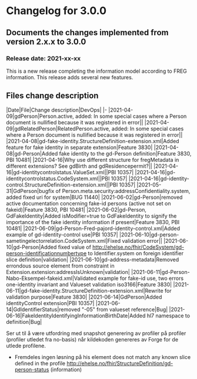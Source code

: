 # Changelog for 3.0.0

## Documents the changes implemented from version 2.x.x to 3.0.0

### Release date: 2021-xx-xx

This is a new release completing the information model according to FREG information. This release adds several new features.

## Files change description

|Date|File|Change description|DevOps|
|-
|2021-04-09|gdPerson|Person.active, added: In some special cases where a Person document is nullified because it was registered in error||
|2021-04-09|gdRelatedPerson|RelatedPerson.active, added: In some special cases where a Person document is nullified because it was registered in error||
|2021-04-08|gd-fake-identity.StructureDefinition-extension.xml|Added feature for fake identity in separate extension|Feature 3830|
|2021-04-08|gd-Person|Added fake identity to the gd-Person definition|Feature 3830, PBI 10481|
|2021-04-16|Why use different structure for fregMetadata in different extensions? See gdBirth and gdResidencepermit?||
|2021-04-16|gd-identitycontrolstatus.ValueSet.xml||PBI 10357|
|2021-04-16|gd-identitycontrolstatus.CodeSystem.xml||PBI 10357|
|2021-04-16|gd-identity-control.StructureDefinition-extension.xml||PBI 10357|
|2021-05-31|GdPerson|bugfix of Person.meta.security:addressConfidentiality.system, added fixed uri for system|BUG 11440|
|2021-06-02|gd-Person|removed active documentation concerning fake-id persons (active not set on fakeid)|Feature 3830, PBI 10481|
|2021-06-02|gd-Person, GdFakeIdentity|Added isModifier=true to GdFakeIdentity to signify the importance of the fake identity information if present|Feature 3830, PBI 10481|
|2021-06-09|gd-Person-Fred-pajord-identity-control.xml|Added example of gd-identity-control use|PBI 10357|
|2021-06-10|gd-person-sametingelectorrelation.CodeSystem.xml|Fixed validation error||
|2021-06-10|gd-Person|Added fixed value of http://ehelse.no/fhir/CodeSystem/gd-person-identificationnumbertype to Identifier.system on foreign identifier slice definition|validation|
|2021-06-10|gd-address-metadata|Removed errondous source element from constraint in Extension.extension:addressIsUnknown|validation|
|2021-06-11|gd-Person-Nabo-Eksempel-fakeid.xml|Validated example for fake-id use, two errors one-identity invariant and Valueset validation iso3166|Feature 3830|
|2021-06-11|gd-fake-identity.StructureDefinition-extension.xml|Rewrite for validation purpose|Feature 3830|
|2021-06-14|GdPerson|Added identityControl extension|PBI 10357|
|2021-06-14|GdIdentifierStatus|removed "-05" from valueset reference|Bug|
|2021-06-16|FakeIdentityIdentifyingInformationBirthDate|Added hl7 namespace to  definition|Bug|

Ser ut til å være utfordring med snapshot generering av profiler på profiler (profiler utledet fra no-basis) når kildekoden genereres av Forge for de utlede profilene.

* Fremdeles ingen løsning på his element does not match any known slice defined in the profile http://ehelse.no/fhir/StructureDefinition/gd-person-status (information)
